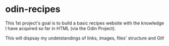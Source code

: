 # odin-recipes
This 1st project's goal is to build a basic recipes website with the knowledge I have acquired so far in HTML (via the Odin Project).

This will dispsay my undetstandings of links, images, files' structure and Git!
